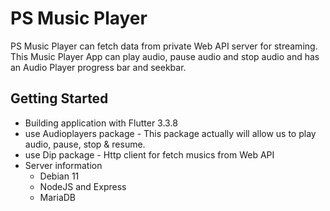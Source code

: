 # PS Music Player
PS Music Player can fetch data from private Web API server for streaming. This Music Player App can play audio, pause audio and stop audio and has an Audio Player progress bar and seekbar.

## Getting Started

- Building application with Flutter 3.3.8
- use Audioplayers package - This package actually will allow us to play audio, pause, stop & resume.
- use Dip package - Http client for fetch musics from Web API
- Server information
    - Debian 11
    - NodeJS and Express
    - MariaDB
